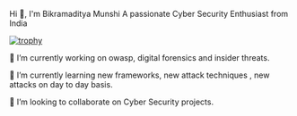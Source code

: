 Hi 👋, I'm Bikramaditya Munshi
A passionate Cyber Security Enthusiast from India

[![trophy](https://github-profile-trophy.vercel.app/?Bikrammunshi=ryo-ma&theme=onedark)](https://github.com/ryo-ma/github-profile-trophy)

🔭 I’m currently working on owasp, digital forensics and insider threats.

🌱 I’m currently learning new frameworks, new attack techniques , new attacks on day to day basis.

👯 I’m looking to collaborate on Cyber Security projects.
